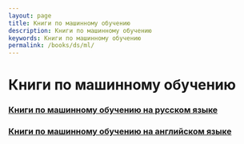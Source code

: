 ```yaml
---
layout: page
title: Книги по машинному обучению
description: Книги по машинному обучению
keywords: Книги по машинному обучению
permalink: /books/ds/ml/
---
```


# Книги по машинному обучению

### [Книги по машинному обучению на русском языке](/books/ds/ml/ru/)

### [Книги по машинному обучению на английском языке](/books/ds/ml/en/)
